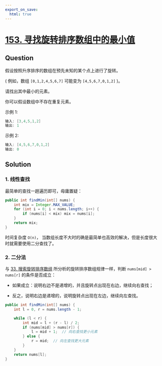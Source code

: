 ```yaml
---
export_on_save:
  html: true
---
```

    
# [153. 寻找旋转排序数组中的最小值](https://leetcode-cn.com/problems/find-minimum-in-rotated-sorted-array/)
    
## Question

假设按照升序排序的数组在预先未知的某个点上进行了旋转。

( 例如，数组 `[0,1,2,4,5,6,7]` 可能变为 `[4,5,6,7,0,1,2]` )。

请找出其中最小的元素。

你可以假设数组中不存在重复元素。

示例 1:

```java
输入: [3,4,5,1,2]
输出: 1
```

示例 2:

```java
输入: [4,5,6,7,0,1,2]
输出: 0
```

## Solution

### 1. 线性查找

最简单的查找一趟遍历即可，毋庸置疑：

```java
public int findMin(int[] nums) {
    int mix = Integer.MAX_VALUE;
    for (int i = 0; i < nums.length; i++) {
        if (nums[i] < mix) mix = nums[i];
    }
    return mix;
}
```

时间复杂度 `O(n)`， 当数组长度不大时的确是最简单也高效的解决，但是长度很大时就需要使用二分查找了。

### 2. 二分法

与 [33. 搜索旋转排序数组](https://github.com/pushyzheng/Algorithms/tree/master/src/site/pushy/algorithms/leetcode/problemset/_33_Search_in_Rotated_Sorted_Array) 所分析的旋转排序数组规律一样，判断 `nums[mid] > nums[r]` 的条件是否成立：

- 如果成立：说明右边不是递增的，并且旋转点出现在右边，继续向右查找；

- 反之，说明右边是递增的，说明旋转点出现在左边，继续向左查找。

```java
public int findMin(int[] nums) {
    int l = 0, r = nums.length - 1;

    while (l < r) {
        int mid = l + (r - l) / 2;
        if (nums[mid] > nums[r]) {
            l = mid + 1;  // 向右查找更小元素
        } else {
            r = mid;  // 向左查找更大元素
        }
    }
    return nums[l];
}
```